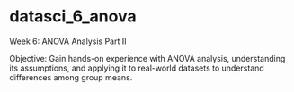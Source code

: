 # datasci_6_anova


Week 6: ANOVA Analysis Part II

Objective: Gain hands-on experience with ANOVA analysis, understanding its assumptions, and applying it to real-world datasets to understand differences among group means.


